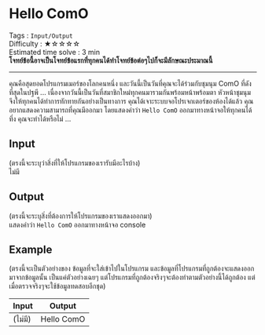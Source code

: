 Hello ComO
====================
Tags : `Input/Output`<br>
Difficulty : &#9733;&#9734;&#9734;&#9734;&#9734;<br>
Estimated time solve : 3 min<br>
**โจทย์ข้อนี้อาจเป็นโจทย์ข้อแรกที่ทุกคนได้ทำโจทย์ข้อต่อๆไปก็จะมีลักษณะประมาณนี้**

- - -

คุณคือสุดยอดโปรแกรมเมอร์ของโลกคนหนึ่ง และวันนี้เป็นวันที่คุณจะได้ร่วมกับชุมนุม ComO ที่ดังที่สุดในปฐพี ... เนื่องจากวันนี้เป็นวันที่สมาชิกใหม่ทุกคนมารวมกันพร้อมหน้าพร้อมตา หัวหน้าชุมนุมจึงให้ทุกคนได้ทำการทักทายกันอย่างเป็นทางการ คุณได้เจาะระบบจอโปรเจกเตอร์ของห้องได้แล้ว คุณอยากแสดงความสามารถที่คุณมีออกมา โดยแสดงคำว่า `Hello ComO` ออกมาทางหน้าจอให้ทุกคนได้ทึ่ง คุณจะทำได้หรือไม่ ...

Input
-----
(ตรงนี้จะระบุว่าสิ่งที่ให้โปรแกรมของเรารับมีอะไรบ้าง)<br>
ไม่มี

Output
------
(ตรงนี้จะระบุสิ่งที่ต้องการให้โปรแกรมของเราแสดงออกมา)<br>
แสดงคำว่า `Hello ComO` ออกมาทางหน้าจอ console

Example
-------
(ตรงนี้จะเป็นตัวอย่างของ ข้อมูลที่จะใส่เข้าไปในโปรแกรม และข้อมูลที่โปรแกรมที่ถูกต้องจะแสดงออกมาจากข้อมูลนั้น เป็นแค่ตัวอย่างเฉยๆ แต่โปรแกรมที่ถูกต้องจริงๆจะต้องทำตามตัวอย่างนี้ได้ถูกต้อง แต่เมื่อตรวจจริงๆจะใช้ข้อมูลทดสอบอีกชุด)


Input | Output
------|-------
(ไม่มี) |Hello ComO
